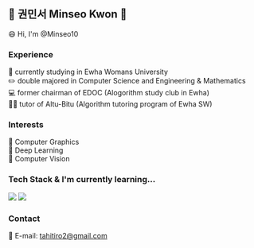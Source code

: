 ## 🌟 권민서 Minseo Kwon 🌟
😄 Hi, I'm @Minseo10
### Experience
🌸 currently studying in Ewha Womans University  
✏️ double majored in Computer Science and Engineering & Mathematics  
💻 former chairman of EDOC (Alogorithm study club in Ewha)  
👩‍🏫 tutor of Altu-Bitu (Algorithm tutoring program of Ewha SW)  
### Interests
🍎 Computer Graphics  
🍊 Deep Learning  
🍒 Computer Vision  
### Tech Stack & I'm currently learning...
<img src="https://img.shields.io/badge/c++-00599C?style=flat-square&logo=c&logoColor=white"/></a>
<img src="https://img.shields.io/badge/python-3776AB?style=flat-square&logo=python&logoColor=white"/></a>  
### Contact
📧 E-mail: tahitiro2@gmail.com  

